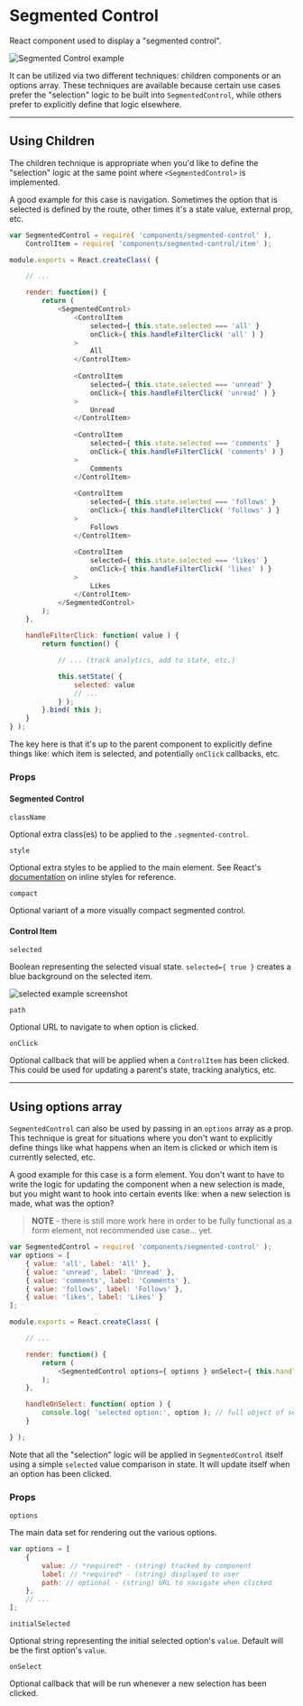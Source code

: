 Segmented Control
=================

React component used to display a "segmented control".

![Segmented Control example](https://cldup.com/5q6rA4FtMz.png)

It can be utilized via two different techniques: children components or an options array. These techniques are available because certain use cases prefer the "selection" logic to be built into `SegmentedControl`, while others prefer to explicitly define that logic elsewhere.

---

## Using Children

The children technique is appropriate when you'd like to define the "selection" logic at the same point where `<SegmentedControl>` is implemented.

A good example for this case is navigation. Sometimes the option that is selected is defined by the route, other times it's a state value, external prop, etc.

```js
var SegmentedControl = require( 'components/segmented-control' ),
	ControlItem = require( 'components/segmented-control/item' );

module.exports = React.createClass( {

	// ...

	render: function() {
		return (
			<SegmentedControl>
				<ControlItem
					selected={ this.state.selected === 'all' }
					onClick={ this.handleFilterClick( 'all' ) }
				>
					All
				</ControlItem>
				
				<ControlItem
					selected={ this.state.selected === 'unread' }
					onClick={ this.handleFilterClick( 'unread' ) }
				>
					Unread
				</ControlItem>
				
				<ControlItem
					selected={ this.state.selected === 'comments' }
					onClick={ this.handleFilterClick( 'comments' ) }
				>
					Comments
				</ControlItem>
				
				<ControlItem
					selected={ this.state.selected === 'follows' }
					onClick={ this.handleFilterClick( 'follows' ) }
				>
					Follows
				</ControlItem>
				
				<ControlItem
					selected={ this.state.selected === 'likes' }
					onClick={ this.handleFilterClick( 'likes' ) }
				>
					Likes
				</ControlItem>
			</SegmentedControl>
		);
	},

	handleFilterClick: function( value ) {
		return function() {

			// ... (track analytics, add to state, etc.)

			this.setState( {
				selected: value
				// ...
			} );
		}.bind( this );
	}
} );
```

The key here is that it's up to the parent component to explicitly define things like: which item is selected, and potentially `onClick` callbacks, etc.

### Props

#### Segmented Control

`className`

Optional extra class(es) to be applied to the `.segmented-control`.

`style`

Optional extra styles to be applied to the main element. See React's [documentation](https://facebook.github.io/react/tips/inline-styles.html) on inline styles for reference.

`compact`

Optional variant of a more visually compact segmented control.

#### Control Item

`selected`

Boolean representing the selected visual state. `selected={ true }` creates a blue background on the selected item.

![selected example screenshot](https://cldup.com/c6RXnmdkHe.png)

`path`

Optional URL to navigate to when option is clicked.

`onClick`

Optional callback that will be applied when a `ControlItem` has been clicked. This could be used for updating a parent's state, tracking analytics, etc.

---

## Using options array

`SegmentedControl` can also be used by passing in an `options` array as a prop. This technique is great for situations where you don't want to explicitly define things like what happens when an item is clicked or which item is currently selected, etc.

A good example for this case is a form element. You don't want to have to write the logic for updating the component when a new selection is made, but you might want to hook into certain events like: when a new selection is made, what was the option?

> **NOTE** - there is still more work here in order to be fully functional as a form element, not recommended use case... yet.

```js
var SegmentedControl = require( 'components/segmented-control' );
var options = [
	{ value: 'all', label: 'All' },
	{ value: 'unread', label: 'Unread' },
	{ value: 'comments', label: 'Comments' },
	{ value: 'follows', label: 'Follows' },
	{ value: 'likes', label: 'Likes' }
];

module.exports = React.createClass( {

	// ...

	render: function() {
		return (
			<SegmentedControl options={ options } onSelect={ this.handleOnSelect } />
		);
	},

	handleOnSelect: function( option ) {
		console.log( 'selected option:', option ); // full object of selected option
	}

} );
```

Note that all the "selection" logic will be applied in `SegmentedControl` itself using a simple `selected` value comparison in state. It will update itself when an option has been clicked.

### Props

`options`

The main data set for rendering out the various options.

```js
var options = [
	{
		value: // *required* - (string) tracked by component
		label: // *required* - (string) displayed to user
		path: // optional - (string) URL to navigate when clicked
	},
	// ...
];
```

`initialSelected`

Optional string representing the initial selected option's `value`. Default will be the first option's `value`.

`onSelect`

Optional callback that will be run whenever a new selection has been clicked.
